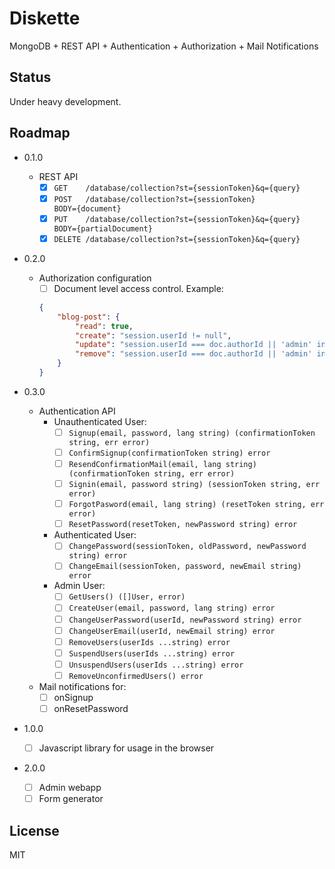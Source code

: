 # Diskette

MongoDB + REST API + Authentication + Authorization + Mail Notifications

## Status

Under heavy development.

## Roadmap

- 0.1.0
    - REST API
        - [x] `GET    /database/collection?st={sessionToken}&q={query}`
        - [x] `POST   /database/collection?st={sessionToken}           BODY={document}`
        - [x] `PUT    /database/collection?st={sessionToken}&q={query} BODY={partialDocument}`
        - [x] `DELETE /database/collection?st={sessionToken}&q={query}`

- 0.2.0
    - Authorization configuration
        - [ ] Document level access control. Example:
        ```json
        {
            "blog-post": {
                "read": true,
                "create": "session.userId != null",
                "update": "session.userId === doc.authorId || 'admin' in session.userRoles",
                "remove": "session.userId === doc.authorId || 'admin' in session.userRoles"
            }
        }
        ```

- 0.3.0
    - Authentication API
        - Unauthenticated User:
            - [ ] `Signup(email, password, lang string) (confirmationToken string, err error)`
            - [ ] `ConfirmSignup(confirmationToken string) error`
            - [ ] `ResendConfirmationMail(email, lang string) (confirmationToken string, err error)`
            - [ ] `Signin(email, password string) (sessionToken string, err error)`
            - [ ] `ForgotPasword(email, lang string) (resetToken string, err error)`
            - [ ] `ResetPassword(resetToken, newPassword string) error`
        - Authenticated User:
            - [ ] `ChangePassword(sessionToken, oldPassword, newPassword string) error`
            - [ ] `ChangeEmail(sessionToken, password, newEmail string) error`
        - Admin User:
            - [ ] `GetUsers() ([]User, error)`
            - [ ] `CreateUser(email, password, lang string) error`
            - [ ] `ChangeUserPassword(userId, newPassword string) error`
            - [ ] `ChangeUserEmail(userId, newEmail string) error`
            - [ ] `RemoveUsers(userIds ...string) error`
            - [ ] `SuspendUsers(userIds ...string) error`
            - [ ] `UnsuspendUsers(userIds ...string) error`
            - [ ] `RemoveUnconfirmedUsers() error`
    - Mail notifications for:
        - [ ] onSignup
        - [ ] onResetPassword

- 1.0.0
    - [ ] Javascript library for usage in the browser

- 2.0.0
    - [ ] Admin webapp
    - [ ] Form generator

## License

MIT
